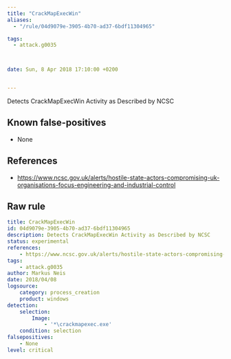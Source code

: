 ```yaml
---
title: "CrackMapExecWin"
aliases:
  - "/rule/04d9079e-3905-4b70-ad37-6bdf11304965"

tags:
  - attack.g0035



date: Sun, 8 Apr 2018 17:10:00 +0200


---
```


Detects CrackMapExecWin Activity as Described by NCSC

<!--more-->


## Known false-positives

* None



## References

* https://www.ncsc.gov.uk/alerts/hostile-state-actors-compromising-uk-organisations-focus-engineering-and-industrial-control


## Raw rule
```yaml
title: CrackMapExecWin
id: 04d9079e-3905-4b70-ad37-6bdf11304965
description: Detects CrackMapExecWin Activity as Described by NCSC
status: experimental
references:
    - https://www.ncsc.gov.uk/alerts/hostile-state-actors-compromising-uk-organisations-focus-engineering-and-industrial-control
tags:
    - attack.g0035
author: Markus Neis
date: 2018/04/08
logsource:
    category: process_creation
    product: windows
detection:
    selection:
        Image:
            - '*\crackmapexec.exe'
    condition: selection
falsepositives:
    - None
level: critical

```
